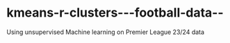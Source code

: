 # kmeans-r-clusters---football-data--
Using unsupervised Machine learning on Premier League 23/24 data 
